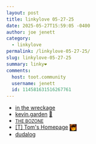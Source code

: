 ```yaml
---
layout: post
title: 𝚕𝚒𝚗𝚔𝚢𝚕𝚘𝚟𝚎 𝟶𝟻-𝟸𝟽-𝟸𝟻
date: 2025-05-27T15:59:05 -0400
author: joe jenett
category:
  - linkylove
permalink: /linkylove-05-27-25/
slug: linkylove-05-27-25
summary: 𝚕𝚒𝚗𝚔𝚢❤️
comments:
  host: toot.community
  username: jenett
  id: 114581631516267761
---
```

<ul class="linkylove">
	<li><a title="harin" href="https://inthewreckage.neocities.org/">in the wreckage</a></li>
	<li><a title="kevin chen" href="https://kevin.garden/">kevin.garden</a> <a title="source" href="https://pinboard.in/u:philapple">📌</a></li>
	<li><a title="Vince" href="https://bozocorner.com/"><small>THE BOZONE</small></a></li>
	<li><a title="Tom" href="https://ttntm.me/">[T] Tom's Homepage</a>  <a href="https://indieseek.xyz/" title="thx Brad!"><img src="/images/brad.png" width="18" height="18" alt="Indieseek.xyz" style="vertical-align:middle;"></a></li>
	<li><a title="Duda" href="https://dudalog.neocities.org/">dudalog</a></li>
</ul>

<a href="https://brid.gy/publish/mastodon"></a>